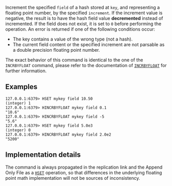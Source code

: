 Increment the specified `field` of a hash stored at `key`, and representing a
floating point number, by the specified `increment`. If the increment value
is negative, the result is to have the hash field value **decremented** instead of incremented.
If the field does not exist, it is set to `0` before performing the operation.
An error is returned if one of the following conditions occur:

* The key contains a value of the wrong type (not a hash).
* The current field content or the specified increment are not parsable as a
  double precision floating point number.

The exact behavior of this command is identical to the one of the `INCRBYFLOAT`
command, please refer to the documentation of [`INCRBYFLOAT`](incrbyfloat.md) for further
information.

## Examples

```
127.0.0.1:6379> HSET mykey field 10.50
(integer) 1
127.0.0.1:6379> HINCRBYFLOAT mykey field 0.1
"10.6"
127.0.0.1:6379> HINCRBYFLOAT mykey field -5
"5.6"
127.0.0.1:6379> HSET mykey field 5.0e3
(integer) 0
127.0.0.1:6379> HINCRBYFLOAT mykey field 2.0e2
"5200"
```

## Implementation details

The command is always propagated in the replication link and the Append Only
File as a [`HSET`](hset.md) operation, so that differences in the underlying floating point
math implementation will not be sources of inconsistency.
